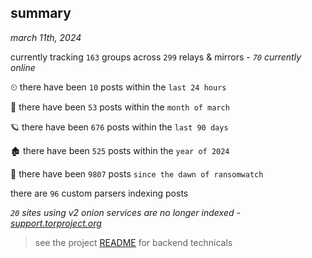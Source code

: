 
## summary
_march 11th, 2024_

currently tracking `163` groups across `299` relays & mirrors - _`70` currently online_

⏲ there have been `10` posts within the `last 24 hours`

🦈 there have been `53` posts within the `month of march`

🪐 there have been `676` posts within the `last 90 days`

🏚 there have been `525` posts within the `year of 2024`

🦕 there have been `9807` posts `since the dawn of ransomwatch`

there are `96` custom parsers indexing posts

_`20` sites using v2 onion services are no longer indexed - [support.torproject.org](https://support.torproject.org/onionservices/v2-deprecation/)_

> see the project [README](https://github.com/joshhighet/ransomwatch#ransomwatch--) for backend technicals
